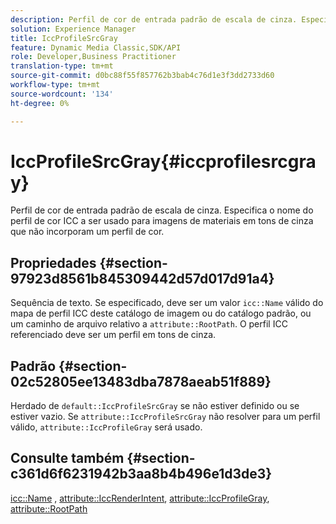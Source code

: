 ```yaml
---
description: Perfil de cor de entrada padrão de escala de cinza. Especifica o nome do perfil de cor ICC a ser usado para imagens de materiais em tons de cinza que não incorporam um perfil de cor.
solution: Experience Manager
title: IccProfileSrcGray
feature: Dynamic Media Classic,SDK/API
role: Developer,Business Practitioner
translation-type: tm+mt
source-git-commit: d0bc88f55f857762b3bab4c76d1e3f3dd2733d60
workflow-type: tm+mt
source-wordcount: '134'
ht-degree: 0%

---
```



# IccProfileSrcGray{#iccprofilesrcgray}

Perfil de cor de entrada padrão de escala de cinza. Especifica o nome do perfil de cor ICC a ser usado para imagens de materiais em tons de cinza que não incorporam um perfil de cor.

## Propriedades {#section-97923d8561b845309442d57d017d91a4}

Sequência de texto. Se especificado, deve ser um valor `icc::Name` válido do mapa de perfil ICC deste catálogo de imagem ou do catálogo padrão, ou um caminho de arquivo relativo a `attribute::RootPath`. O perfil ICC referenciado deve ser um perfil em tons de cinza.

## Padrão {#section-02c52805ee13483dba7878aeab51f889}

Herdado de `default::IccProfileSrcGray` se não estiver definido ou se estiver vazio. Se `attribute::IccProfileSrcGray` não resolver para um perfil válido, `attribute::IccProfileGray` será usado.

## Consulte também {#section-c361d6f6231942b3aa8b4b496e1d3de3}

[icc::Name](../../../../../ir-api/material-cat/image-rendering-api-ref/c-ir-material-catalog/c-ir-icc-profile-map-reference/r-ir-name-icc.md#reference-7a293ede360e433782575f8f6a562ac2) ,  [attribute::IccRenderIntent](../../../../../ir-api/material-cat/image-rendering-api-ref/c-ir-material-catalog/c-ir-attributes-reference/r-ir-iccrenderintent.md#reference-3b80b7a4c25545a593c5076f318b5c40),  [attribute::IccProfileGray](../../../../../ir-api/material-cat/image-rendering-api-ref/c-ir-material-catalog/c-ir-attributes-reference/r-ir-iccprofilegray.md#reference-712f1d0dcca748df9aaf495681bb39e6),  [attribute::RootPath](../../../../../ir-api/material-cat/image-rendering-api-ref/c-ir-material-catalog/c-ir-attributes-reference/r-ir-rootpath.md#reference-a4d7c96b62e14fcbad1740c702f160f3)

